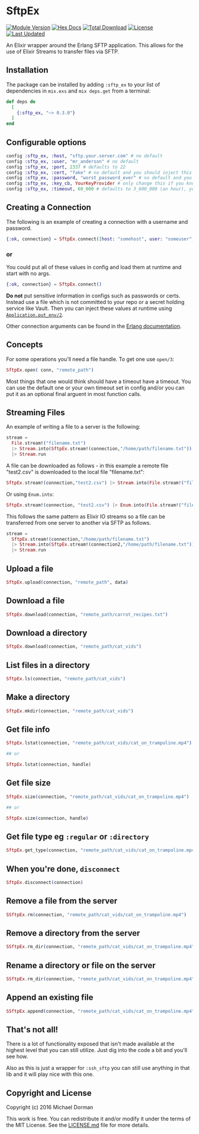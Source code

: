 # SftpEx

[![Module Version](https://img.shields.io/hexpm/v/sftp_ex.svg)](https://hex.pm/packages/sftp_ex)
[![Hex Docs](https://img.shields.io/badge/hex-docs-lightgreen.svg)](https://hexdocs.pm/sftp_ex/)
[![Total Download](https://img.shields.io/hexpm/dt/sftp_ex.svg)](https://hex.pm/packages/sftp_ex)
[![License](https://img.shields.io/hexpm/l/sftp_ex.svg)](https://github.com/mikejdorm/sftp_ex/blob/master/LICENSE.md)
[![Last Updated](https://img.shields.io/github/last-commit/mikejdorm/sftp_ex.svg)](https://github.com/mikejdorm/sftp_ex/commits/master)

An Elixir wrapper around the Erlang SFTP application. This allows for the use of Elixir Streams to transfer files via SFTP.

## Installation

The package can be installed by adding `:sftp_ex` to your list of dependencies in `mix.exs` and `mix deps.get` from a terminal:

```elixir
def deps do
  [
    {:sftp_ex, "~> 0.3.0"}
  ]
end
```

## Configurable options

```elixir
config :sftp_ex, :host, "sftp.your.server.com" # no default
config :sftp_ex, :user, "mr_anderson" # no default
config :sftp_ex, :port, 2337 # defaults to 22
config :sftp_ex, :cert, "fake" # no default and you should inject this value
config :sftp_ex, :password, "worst_password_ever" # no default and you should inject this value
config :sftp_ex, :key_cb, YourKeyProvider # only change this if you know what you're doing and you want to handle your key provider yourself
config :sftp_ex, :timeout, 60_000 # defaults to 3_600_000 (an hour), you can set it to :infinity if you really want to
```

## Creating a Connection

The following is an example of creating a connection with a username and password.

```elixir
{:ok, connection} = SftpEx.connect([host: "somehost", user: "someuser", password: "somepassword"])
```

### or

You could put all of these values in config and load them at runtime and start with no args.

```elixir
{:ok, connection} = SftpEx.connect()
```

**Do not** put sensitive information in configs such as passwords or certs. Instead use a file which is not committed to your repo or a secret holding service like Vault. Then you can inject these values at runtime using [`Application.put_env/2`](https://hexdocs.pm/elixir/1.12/Application.html).


Other connection arguments can be found in the [Erlang documentation]("http://erlang.org/doc/man/ssh.html#connect-3").

## Concepts

For some operations you'll need a file handle. To get one use `open/3`:

```elixir
SftpEx.open( conn, "remote_path")
```

Most things that one would think should have a timeout have a timeout. You can use the default one or your own timeout set in config and/or you can put it as an optional final arguent in most function calls.
## Streaming Files

An example of writing a file to a server is the following:

```elixir
stream =
  File.stream!("filename.txt")
  |> Stream.into(SftpEx.stream!(connection,"/home/path/filename.txt"))
  |> Stream.run
```

A file can be downloaded as follows - in this example a remote file "test2.csv" is downloaded to the local file "filename.txt":

```elixir
SftpEx.stream!(connection,"test2.csv") |> Stream.into(File.stream!("filename.txt")) |> Stream.run
```

Or using `Enum.into`:

```elixir
SftpEx.stream!(connection, "test2.csv") |> Enum.into(File.stream!("filename.txt"))
```

This follows the same pattern as Elixir IO streams so a file can be transferred
from one server to another via SFTP as follows.

```elixir
stream =
  SftpEx.stream!(connection,"/home/path/filename.txt")
  |> Stream.into(SftpEx.stream!(connection2,"/home/path/filename.txt"))
  |> Stream.run
```

## Upload a file

```elixir
SftpEx.upload(connection, "remote_path", data)
```

## Download a file

```elixir
SftpEx.download(connection, "remote_path/carrot_recipes.txt")
```

## Download a directory

```elixir
SftpEx.download(connection, "remote_path/cat_vids")
```

## List files in a directory

```elixir
SftpEx.ls(connection, "remote_path/cat_vids")
```

## Make a directory

```elixir
SftpEx.mkdir(connection, "remote_path/cat_vids")
```

## Get file info

```elixir
SftpEx.lstat(connection, "remote_path/cat_vids/cat_on_trampoline.mp4")

## or

SftpEx.lstat(connection, handle)
```

## Get file size

```elixir
SftpEx.size(connection, "remote_path/cat_vids/cat_on_trampoline.mp4")

## or

SftpEx.size(connection, handle)
```

## Get file type eg `:regular` or `:directory`

```elixir
SftpEx.get_type(connection, "remote_path/cat_vids/cat_on_trampoline.mp4")
```

## When you're done, `disconnect`

```elixir
SftpEx.disconnect(connection)
```

## Remove a file from the server

```elixir
SSftpEx.rm(connection, "remote_path/cat_vids/cat_on_trampoline.mp4")
```

## Remove a directory from the server

```elixir
SSftpEx.rm_dir(connection, "remote_path/cat_vids/cat_on_trampoline.mp4")
```

## Rename a directory or file on the server

```elixir
SSftpEx.rm_dir(connection, "remote_path/cat_vids/cat_on_trampoline.mp4", "remote_path/cat_vids/old_cat_on_trampoline.mp4")
```

## Append an existing file

```elixir
SSftpEx.append(connection, "remote_path/cat_vids/cat_on_trampoline.mp4", more_data)
```

## That's not all!

There is a lot of functionality exposed that isn't made available at the highest level that you can still utilize. Just dig into the code a bit and you'll see how.

Also as this is just a wrapper for `:ssh_sftp` you can still use anything in that lib and it will play nice with this one.

## Copyright and License

Copyright (c) 2016 Michael Dorman

This work is free. You can redistribute it and/or modify it under the
terms of the MIT License. See the [LICENSE.md](./LICENSE.md) file for more details.
